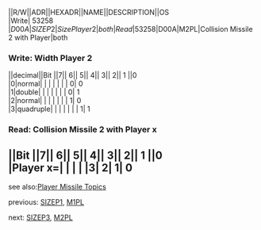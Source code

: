||R/W||ADR||HEXADR||NAME||DESCRIPTION||OS  
|Write| 53258 |$D00A|SIZEP2|Size Player 2|both  
|Read| 53258 |$D00A|M2PL|Collision Missile 2 with Player|both  
  
### Write: Width Player 2  
||decimal||Bit ||7|| 6|| 5|| 4|| 3|| 2|| 1 ||0  
|0|normal| | | | | | | 0| 0  
|1|double| | | | | | | 0| 1  
|2|normal| | | | | | | 1| 0  
|3|quadruple| | | | | | | 1| 1  
  
### Read: Collision Missile 2 with Player x  
  
||Bit ||7|| 6|| 5|| 4|| 3|| 2|| 1 ||0  
|Player x=| | | |  |3| 2| 1| 0  
---
see also:[Player Missile Topics](../Pm_topics/index.md)  
  
previous: [SIZEP1](../SIZEP1/index.md), [M1PL](../SIZEP1/index.md)  
  
next: [SIZEP3](../SIZEP3/index.md), [M2PL](../SIZEP3/index.md)  
